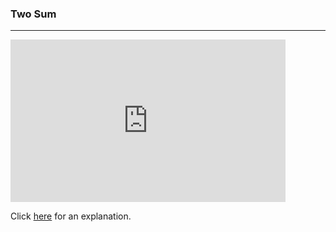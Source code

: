 ### Two Sum
---

<iframe src="https://leetcode.com/playground/cVHZDrwr/shared" frameBorder="0" width="440" height="260"></iframe>

Click [here](Explanation.md) for an explanation.
